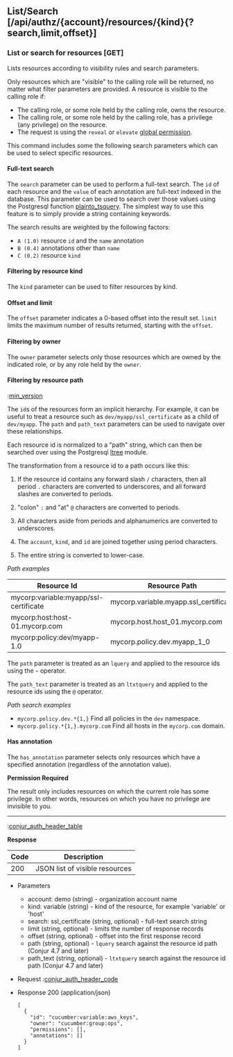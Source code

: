 ## List/Search [/api/authz/{account}/resources/{kind}{?search,limit,offset}]

### List or search for resources [GET]

Lists resources according to visibility rules and search parameters.

Only resources which are "visible" to the calling role will be returned, no matter what filter parameters are provided. A resource is visible to the calling role if:

* The calling role, or some role held by the calling role, owns the resource.
* The calling role, or some role held by the calling role, has a privilege (any privilege) on the resource.
* The request is using the `reveal` or `elevate` [global permission](https://developer.conjur.net/reference/services/authorization/global_permissions.html). 

This command includes some the following search parameters which can be used to select specific resources.

#### Full-text search

The `search` parameter can be used to perform a full-text search. The `id` of each resource and the `value` of each annotation are full-text indexed in the database. This parameter can be used to search over those values using the Postgresql function [plainto_tsquery](http://www.postgresql.org/docs/9.3/static/textsearch-controls.html#TEXTSEARCH-PARSING-QUERIES). The simplest way to use this feature is to simply provide a string containing keywords. 

The search results are weighted by the following factors:

* `A (1.0)` resource `id` and the `name` annotation
* `B (0.4)` annotations other than `name`
* `C (0.2)` resource `kind`

#### Filtering by resource kind

The `kind` parameter can be used to filter resources by kind. 

#### Offset and limit

The `offset` parameter indicates a 0-based offset into the result set. `limit` limits the maximum number of results returned, starting with the `offset`.

#### Filtering by owner

The `owner` parameter selects only those resources which are owned by the indicated role, or by any role held by the `owner`. 

#### Filtering by resource path

:[min_version](partials/min_version_4.7.md)
 
The `id`s of the resources form an implicit hierarchy. For example, it can be useful to treat a resource such as `dev/myapp/ssl_certificate` as a child of `dev/myapp`. The `path` and `path_text` parameters can be used to navigate over these relationships.

Each resource id is normalized to a "path" string, which can then be searched over using the Postgresql
[ltree](http://www.postgresql.org/docs/9.3/static/ltree.html) module. 

The transformation from a resource id to a path occurs like this:

1. If the resource id contains any forward slash `/` characters, then all period `.` characters are converted to
underscores, and all forward slashes are converted to periods.

2. "colon" `:` and "at" `@` characters are converted to periods.

3. All characters aside from periods and alphanumerics are converted to underscores.

4. The `account`, `kind`, and `id` are joined together using period characters.

5. The entire string is converted to lower-case.

*Path examples*

|Resource Id|Resource Path|
|----|-----------|
| mycorp:variable:myapp/ssl-certificate | mycorp.variable.myapp.ssl_certificate |
| mycorp:host:host-01.mycorp.com | mycorp.host.host_01.mycorp.com |
| mycorp:policy:dev/myapp-1.0 | mycorp.policy.dev.myapp\_1\_0 |

The `path` parameter is treated as an `lquery` and applied to the resource ids using the `~` operator.

The `path_text` parameter is treated as an `ltxtquery` and applied to the resource ids using the `@` operator.

*Path search examples*

* `mycorp.policy.dev.*{1,}` Find all policies in the `dev` namespace.
* `mycorp.policy.*{1,}.mycorp.com` Find all hosts in the `mycorp.com` domain.

#### Has annotation

The `has_annotation` parameter selects only resources which have a specified annotation (regardless of the annotation value).

**Permission Required**

The result only includes resources on which the current role has some privilege. In other words, resources on which you have no privilege are invisible to you.

---

:[conjur_auth_header_table](partials/conjur_auth_header_table.md)

**Response**

|Code|Description|
|----|-----------|
|200|JSON list of visible resources|

+ Parameters
    + account: demo (string) - organization account name
    + kind: variable (string) - kind of the resource, for example 'variable' or 'host'
    + search: ssl_certificate (string, optional) - full-text search string
    + limit (string, optional) - limits the number of response records
    + offset (string, optional) - offset into the first response record
    + path (string, optional) - `lquery` search against the resource id path (Conjur 4.7 and later)
    + path_text (string, optional) - `ltxtquery` search against the resource id path (Conjur 4.7 and later)

+ Request
    :[conjur_auth_header_code](partials/conjur_auth_header_code.md)

+ Response 200 (application/json)

    ```
    [
      {
        "id": "cucumber:variable:aws_keys",
        "owner": "cucumber:group:ops",
        "permissions": [],
        "annotations": []
      }
    ]
    ```
